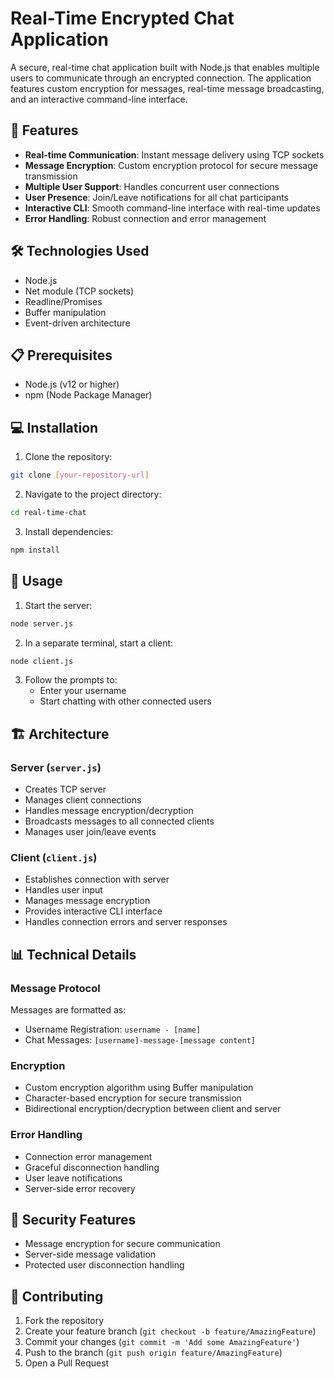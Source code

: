 # Real-Time Encrypted Chat Application

A secure, real-time chat application built with Node.js that enables multiple users to communicate through an encrypted connection. The application features custom encryption for messages, real-time message broadcasting, and an interactive command-line interface.

## 🚀 Features

- **Real-time Communication**: Instant message delivery using TCP sockets
- **Message Encryption**: Custom encryption protocol for secure message transmission
- **Multiple User Support**: Handles concurrent user connections
- **User Presence**: Join/Leave notifications for all chat participants
- **Interactive CLI**: Smooth command-line interface with real-time updates
- **Error Handling**: Robust connection and error management

## 🛠️ Technologies Used

- Node.js
- Net module (TCP sockets)
- Readline/Promises
- Buffer manipulation
- Event-driven architecture

## 📋 Prerequisites

- Node.js (v12 or higher)
- npm (Node Package Manager)

## 💻 Installation

1. Clone the repository:

```bash
git clone [your-repository-url]
```

2. Navigate to the project directory:

```bash
cd real-time-chat
```

3. Install dependencies:

```bash
npm install
```

## 🔧 Usage

1. Start the server:

```bash
node server.js
```

2. In a separate terminal, start a client:

```bash
node client.js
```

3. Follow the prompts to:
   - Enter your username
   - Start chatting with other connected users

## 🏗️ Architecture

### Server (`server.js`)

- Creates TCP server
- Manages client connections
- Handles message encryption/decryption
- Broadcasts messages to all connected clients
- Manages user join/leave events

### Client (`client.js`)

- Establishes connection with server
- Handles user input
- Manages message encryption
- Provides interactive CLI interface
- Handles connection errors and server responses

## 📊 Technical Details

### Message Protocol

Messages are formatted as:

- Username Registration: `username - [name]`
- Chat Messages: `[username]-message-[message content]`

### Encryption

- Custom encryption algorithm using Buffer manipulation
- Character-based encryption for secure transmission
- Bidirectional encryption/decryption between client and server

### Error Handling

- Connection error management
- Graceful disconnection handling
- User leave notifications
- Server-side error recovery

## 🔐 Security Features

- Message encryption for secure communication
- Server-side message validation
- Protected user disconnection handling

## 🤝 Contributing

1. Fork the repository
2. Create your feature branch (`git checkout -b feature/AmazingFeature`)
3. Commit your changes (`git commit -m 'Add some AmazingFeature'`)
4. Push to the branch (`git push origin feature/AmazingFeature`)
5. Open a Pull Request
